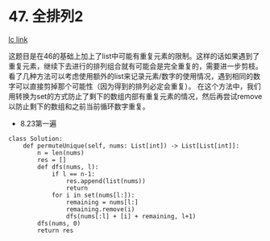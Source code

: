 # 47. 全排列2
[lc link](https://leetcode-cn.com/problems/permutations-ii/)

这题目是在46的基础上加上了list中可能有重复元素的限制。这样的话如果遇到了重复元素，继续下去进行的排列组合就有可能会是完全重复的，需要进一步剪枝。看了几种方法可以考虑使用额外的list来记录元素/数字的使用情况，遇到相同的数字可以直接剪掉那个可能性（因为得到的排列必定会重复）。
在这个方法中，我们用转换为set的方式防止了剩下的数组内部有重复元素的情况，然后再尝试remove以防止剩下的数组和之前当前循环数字重复。
* 8.23第一遍

```python3
class Solution:
    def permuteUnique(self, nums: List[int]) -> List[List[int]]:
        n = len(nums)
        res = []
        def dfs(nums, l):
            if l == n-1:
                res.append(list(nums))
                return 
            for i in set(nums[l:]):
                remaining = nums[l:]
                remaining.remove(i)
                dfs(nums[:l] + [i] + remaining, l+1)
        dfs(nums, 0)
        return res
```